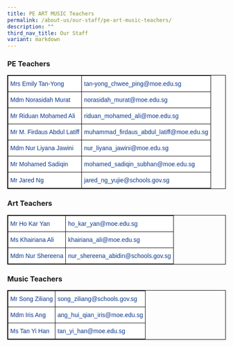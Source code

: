 ```yaml
---
title: PE ART MUSIC Teachers
permalink: /about-us/our-staff/pe-art-music-teachers/
description: ""
third_nav_title: Our Staff
variant: markdown
---
```

### PE Teachers

<style type="text/css">
.tg  {border-collapse:collapse;border-spacing:0;}
.tg td{border-color:black;border-style:solid;border-width:1px;font-family:Arial, sans-serif;font-size:14px;
  overflow:hidden;padding:10px 5px;word-break:normal;}
.tg th{border-color:black;border-style:solid;border-width:1px;font-family:Arial, sans-serif;font-size:14px;
  font-weight:normal;overflow:hidden;padding:10px 5px;word-break:normal;}
.tg .tg-vvbc{background-color:#FFF;color:#0C3989;text-align:left;vertical-align:top}
</style>
<table class="tg" style="border: 1px solid black">
<thead>
  <tr>
    <th class="tg-vvbc" style="border: 1px solid black">Mrs Emily Tan-Yong</th>
    <th class="tg-vvbc" style="border: 1px solid black">tan-yong_chwee_ping@moe.edu.sg</th>
  </tr>
</thead>
<tbody>
  <tr>
    <td class="tg-vvbc" style="border: 1px solid black">Mdm Norasidah Murat</td>
    <td class="tg-vvbc" style="border: 1px solid black">norasidah_murat@moe.edu.sg</td>
  </tr>
  <tr>
    <td class="tg-vvbc" style="border: 1px solid black">Mr Riduan Mohamed Ali</td>
    <td class="tg-vvbc" style="border: 1px solid black">riduan_mohamed_ali@moe.edu.sg</td>
  </tr>
  <tr>
    <td class="tg-vvbc" style="border: 1px solid black">Mr M. Firdaus Abdul Latiff</td>
    <td class="tg-vvbc" style="border: 1px solid black">muhammad_firdaus_abdul_latiff@moe.edu.sg</td>
  </tr>
  <tr>
    <td class="tg-vvbc" style="border: 1px solid black">Mdm Nur Liyana Jawini</td>
    <td class="tg-vvbc" style="border: 1px solid black">nur_liyana_jawini@moe.edu.sg</td>
  </tr>

  <tr>
    <td class="tg-vvbc" style="border: 1px solid black">Mr Mohamed Sadiqin</td>
    <td class="tg-vvbc" style="border: 1px solid black">mohamed_sadiqin_subhan@moe.edu.sg</td>
  </tr>
	<tr>
    <td class="tg-vvbc" style="border: 1px solid black">Mr Jared Ng</td>
    <td class="tg-vvbc" style="border: 1px solid black">jared_ng_yujie@schools.gov.sg</td>
  </tr>
</tbody>
</table>

### Art Teachers

<style type="text/css">
.tg  {border-collapse:collapse;border-spacing:0;}
.tg td{border-color:black;border-style:solid;border-width:1px;font-family:Arial, sans-serif;font-size:14px;
  overflow:hidden;padding:10px 5px;word-break:normal;}
.tg th{border-color:black;border-style:solid;border-width:1px;font-family:Arial, sans-serif;font-size:14px;
  font-weight:normal;overflow:hidden;padding:10px 5px;word-break:normal;}
.tg .tg-l7h4{background-color:#FFF;color:#0C3989;text-align:left;vertical-align:middle}
</style>
<table class="tg" style="border: 1px solid black">
<thead>
  <tr>
    <th class="tg-l7h4" style="border: 1px solid black">Mr Ho Kar Yan<br></th>
    <th class="tg-l7h4" style="border: 1px solid black">ho_kar_yan@moe.edu.sg<br></th>
  </tr>
</thead>
<tbody>
  <tr>
    <td class="tg-l7h4" style="border: 1px solid black">Ms Khairiana Ali<br></td>
    <td class="tg-l7h4" style="border: 1px solid black">khairiana_ali@moe.edu.sg<br></td>
  </tr>
  <tr>
    <td class="tg-l7h4" style="border: 1px solid black">Mdm Nur Shereena<br></td>
    <td class="tg-l7h4" style="border: 1px solid black">nur_shereena_abidin@schools.gov.sg</td>
  </tr>
</tbody>
</table>

### Music Teachers

<style type="text/css">
.tg  {border-collapse:collapse;border-spacing:0;}
.tg td{border-color:black;border-style:solid;border-width:1px;font-family:Arial, sans-serif;font-size:14px;
  overflow:hidden;padding:10px 5px;word-break:normal;}
.tg th{border-color:black;border-style:solid;border-width:1px;font-family:Arial, sans-serif;font-size:14px;
  font-weight:normal;overflow:hidden;padding:10px 5px;word-break:normal;}
.tg .tg-l7h4{background-color:#FFF;color:#0C3989;text-align:left;vertical-align:middle}
</style>
<table class="tg" style="border: 1px solid black">
<thead>
  <tr>
    <th class="tg-l7h4" style="border: 1px solid black">Mr Song Ziliang<br></th>
    <th class="tg-l7h4" style="border: 1px solid black">song_ziliang@schools.gov.sg<br></th>
  </tr>
	 <tr>
    <th class="tg-l7h4" style="border: 1px solid black">Mdm Iris Ang<br></th>
    <th class="tg-l7h4" style="border: 1px solid black">ang_hui_qian_iris@moe.edu.sg<br></th>
  </tr>
</thead>
<tbody>
  <tr>
    <td class="tg-l7h4" style="border: 1px solid black">Ms Tan Yi Han<br></td>
    <td class="tg-l7h4" style="border: 1px solid black">tan_yi_han@moe.edu.sg</td>
  </tr>
</tbody>
	
</table>
